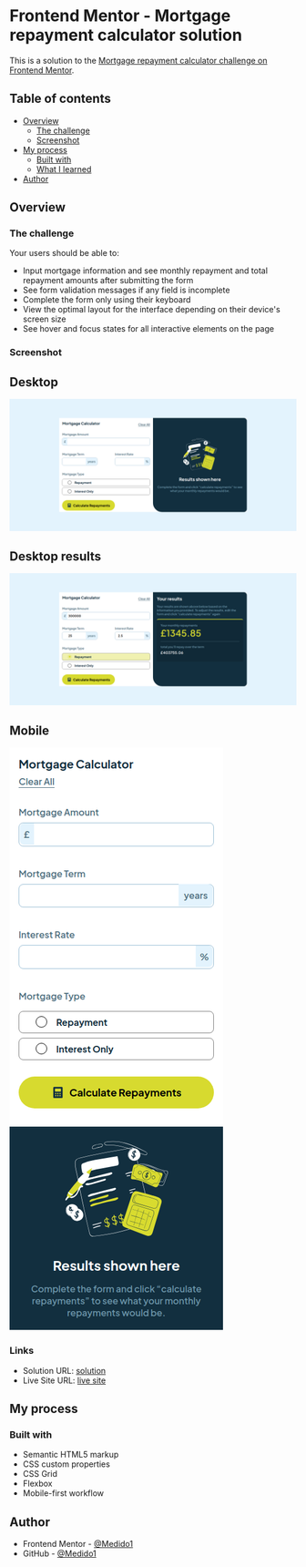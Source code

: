 # Frontend Mentor - Mortgage repayment calculator solution

This is a solution to the [Mortgage repayment calculator challenge on Frontend Mentor](https://www.frontendmentor.io/challenges/mortgage-repayment-calculator-Galx1LXK73).
## Table of contents

- [Overview](#overview)
  - [The challenge](#the-challenge)
  - [Screenshot](#screenshot)
- [My process](#my-process)
  - [Built with](#built-with)
  - [What I learned](#what-i-learned)
- [Author](#author)

## Overview

### The challenge

Your users should be able to:

  - Input mortgage information and see monthly repayment and total repayment amounts after submitting the form
  - See form validation messages if any field is incomplete
  - Complete the form only using their keyboard
  - View the optimal layout for the interface depending on their device's screen size
  - See hover and focus states for all interactive elements on the page

### Screenshot

  ## Desktop 
  ![](./images/screenshots/desktopss.png)

  ## Desktop results

  ![](./images/screenshots/resultss.png)

  ## Mobile 
  ![](./images/screenshots/mobiless.png)

### Links

- Solution URL: [solution](https://github.com/Medido1/Frontend-Mentor-Mortgage-repayment-calculator)
- Live Site URL: [live site]()

## My process

### Built with

- Semantic HTML5 markup
- CSS custom properties
- CSS Grid
- Flexbox
- Mobile-first workflow

## Author

- Frontend Mentor - [@Medido1](https://www.frontendmentor.io/profile/Medido1)
- GitHub - [@Medido1](https://github.com/Medido1)